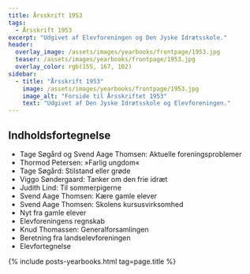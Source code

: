 ```yaml
---
title: Årsskrift 1953
tags:
  - Årsskrift 1953
excerpt: "Udgivet af Elevforeningen og Den Jyske Idrætsskole."
header:
  overlay_image: /assets/images/yearbooks/frontpage/1953.jpg
  teaser: /assets/images/yearbooks/frontpage/1953.jpg
  overlay_color: rgb(155, 167, 102)
sidebar:
  - title: "Årsskrift 1953"
    image: /assets/images/yearbooks/frontpage/1953.jpg
    image_alt: "Forside til Årsskriftet 1953"
    text: "Udgivet af Den Jyske Idrætsskole og Elevforeningen."
---
```


## Indholdsfortegnelse

- Tage Søgård og Svend Aage Thomsen: Aktuelle foreningsproblemer
- Thormod Petersen: »Farlig ungdom«
- Tage Søgård: Stilstand eller grøde
- Viggo Søndergaard: Tanker om den frie idræt
- Judith Lind: Til sommerpigerne
- Svend Aage Thomsen: Kære gamle elever
- Svend Aage Thomsen: Skolens kursusvirksomhed
- Nyt fra gamle elever
- Elevforeningens regnskab
- Knud Thomassen: Generalforsamlingen
- Beretning fra landselevforeningen
- Elevfortegnelse

{% include posts-yearbooks.html tag=page.title %}
